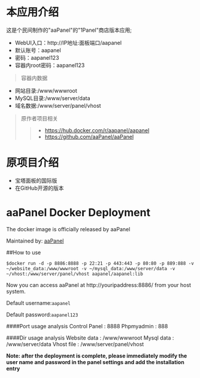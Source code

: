 
# 本应用介绍
这是个民间制作的"aaPanel"的"1Panel"商店版本应用;

- WebUI入口：http://IP地址:面板端口/aapanel
- 默认账号：aapanel
- 密码：aapanel123
- 容器内root密码：aapanel123

> 容器内数据
- 网站目录:/www/wwwroot
- MySQL目录:/www/server/data
- 域名数据:/www/server/panel/vhost


> 原作者项目相关
>> - https://hub.docker.com/r/aapanel/aapanel
>> - https://github.com/aaPanel/aaPanel

# 原项目介绍

* 宝塔面板的国际版
* 在GitHub开源的版本


# aaPanel Docker Deployment
The docker image is officially released by aaPanel

Maintained by: [aaPanel](https://www.aapanel.com)



##How to use

`$docker run -d -p 8886:8888 -p 22:21 -p 443:443 -p 80:80 -p 889:888 -v ~/website_data:/www/wwwroot -v ~/mysql_data:/www/server/data -v ~/vhost:/www/server/panel/vhost aapanel/aapanel:lib`

Now you can access aaPanel at http://youripaddress:8886/ from your host system.

Default username:`aapanel`

Default password:`aapanel123`

####Port usage analysis
Control Panel   : 8888
Phpmyadmin      : 888

####Dir usage analysis
Website data    : /www/wwwroot
Mysql data      : /www/server/data
Vhost file      : /www/server/panel/vhost 

**Note: after the deployment is complete, please immediately modify the user name and password in the panel settings and add the installation entry**


